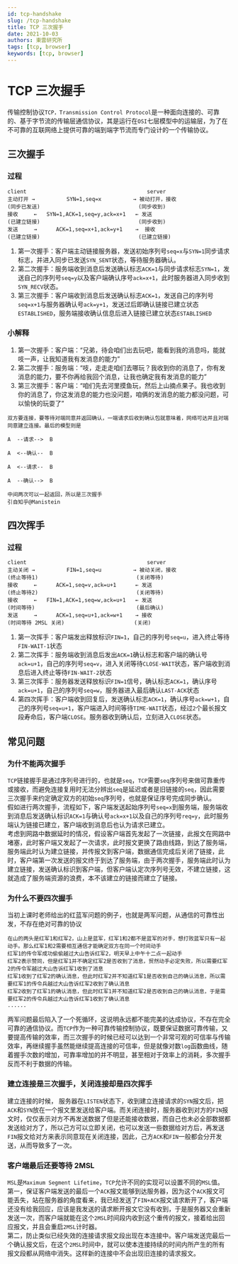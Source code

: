 ```yaml
---
id: tcp-handshake
slug: /tcp-handshake
title: TCP 三次握手
date: 2021-10-03
authors: 東雲研究所
tags: [tcp, browser]
keywords: [tcp, browser]
---
```


# TCP 三次握手

传输控制协议`TCP，Transmission Control Protocol`是一种面向连接的、可靠的、基于字节流的传输层通信协议，其是运行在`OSI`七层模型中的运输层，为了在不可靠的互联网络上提供可靠的端到端字节流而专门设计的一个传输协议。

## 三次握手

### 过程

```
client                                      server
主动打开 →          SYN=1,seq=x          → 被动打开，接收
(同步已发送)                               (同步收到)
接收     ←   SYN=1,ACK=1,seq=y,ack=x+1   ← 发送
(已建立链接)                               (同步收到)
发送     →      ACK=1,seq=x+1,ack=y+1    →  接收
(已建立链接)                               (已建立链接)
```

1. 第一次握手：客户端主动链接服务器，发送初始序列号`seq=x`与`SYN=1`同步请求标志，并进入同步已发送`SYN_SENT`状态，等待服务器确认。
2. 第二次握手：服务端收到消息后发送确认标志`ACK=1`与同步请求标志`SYN=1`，发送自己的序列号`seq=y`以及客户端确认序号`ack=x+1`，此时服务器进入同步收到`SYN_RECV`状态。
3. 第三次握手：客户端收到消息后发送确认标志`ACK=1`，发送自己的序列号`seq=x+1`与服务器确认号`ack=y+1`，发送过后即确认链接已建立状态`ESTABLISHED`，服务端接收确认信息后进入链接已建立状态`ESTABLISHED`

### 小解释

1. 第一次握手：客户端：“兄弟，待会咱们出去玩吧，能看到我的消息吗，能就吱一声，让我知道我有发消息的能力”
2. 第二次握手：服务端：“吱，走走走咱们去哪玩？我收到你的消息了，你有发消息的能力，要不你再给我回个消息，让我也确定我有发消息的能力”
3. 第三次握手：客户端：“咱们先去河里摸鱼玩，然后上山摘点果子。我也收到你的消息了，你这发消息的能力也没问题，咱俩的发消息的能力都没问题，可以愉快的玩耍了”

```
双方要连接，要等待对端同意并返回确认，一端请求后收到确认包就意味着，网络可达并且对端同意建立连接。最后的模型则是

A  --请求-->  B

A  <--确认--  B

A  <--请求--  B

A  --确认-->  B

中间两次可以一起返回，所以是三次握手
引自知乎@Manistein
```

## 四次挥手

### 过程

```
client                                      server
主动关闭 →          FIN=1,seq=u          → 被动关闭，接收
(终止等待1)                               (关闭等待)
接收     ←      ACK=1,seq=v,ack=u+1      ← 发送
(终止等待2)                               (关闭等待)
接收     ←   FIN=1,ACK=1,seq=w,ack=u+1   ← 发送
(时间等待)                                (最后确认)
发送     →      ACK=1,seq=u+1,ack=w+1    → 接收
(时间等待 2MSL 关闭)                      (关闭)
```

1. 第一次挥手：客户端发出释放标识`FIN=1`，自己的序列号`seq=u`，进入终止等待`FIN-WAIT-1`状态
2. 第二次挥手：服务端收到消息后发出`ACK=1`确认标志和客户端的确认号`ack=u+1`，自己的序列号`seq=v`，进入关闭等待`CLOSE-WAIT`状态，客户端收到消息后进入终止等待`FIN-WAIT-2`状态
3. 第三次挥手：服务器发送释放标识`FIN=1`信号，确认标志`ACK=1`，确认序号`ack=u+1`，自己的序列号`seq=w`，服务器进入最后确认`LAST-ACK`状态
4. 第四次挥手：客户端收到回复后，发送确认标志`ACK=1`，确认序号`ack=w+1`，自己的序列号`seq=u+1`，客户端进入时间等待`TIME-WAIT`状态，经过`2`个最长报文段寿命后，客户端`CLOSE`。服务器收到确认后，立刻进入`CLOSE`状态。

## 常见问题

### 为什不能两次握手

`TCP`链接握手是通过序列号进行的，也就是`seq`，`TCP`需要`seq`序列号来做可靠重传或接收，而避免连接复用时无法分辨出`seq`是延迟或者是旧链接的`seq`，因此需要三次握手来约定确定双方的初始`seq`序列号，也就是保证序号完成同步确认。  
假如进行两次握手，流程如下，客户端发送起始序列号`seq=x`到服务端，服务端收到消息后发送确认标识`ACK=1`与确认号`ack=x+1`以及自己的序列号`req=y`，此时服务端认为链接已建立，客户端收到消息后也认为请求已建立。  
考虑到网路中数据延时的情况，假设客户端首先发起了一次链接，此报文在网路中堵塞，此时客户端又发起了一次请求，此时报文更换了路由线路，到达了服务端，服务端此时认为建立链接，并传报文到客户端，数据通信完成后关闭了链接，此时，客户端第一次发送的报文终于到达了服务端，由于两次握手，服务端此时认为建立链接，发送确认标识到客户端，但客户端认定次序列号无效，不建立链接，这就造成了服务端资源的浪费，本不该建立的链接而建立了链接。

### 为什么不要四次握手

当初上课时老师给出的红蓝军问题的例子，也就是两军问题，从通信的可靠性出发，不存在绝对可靠的协议

```
在山的两头是红军1和红军2，山上是蓝军，红军1和2都不是蓝军的对手，想打败蓝军只有一起动手。那么红军1和2需要相互通信才能确定双方在同一个时间动手
红军1的传令军成功偷偷越过大山告诉红军2，明天早上中午十二点一起动手
红军2表示赞同，但是红军1并不确定红军2是否收到了消息，贸然动手必定失败，所以需要红军2的传令军越过大山告诉红军1收到了消息
红军1收到了红军2的确认消息，但此时红军2并不知道红军1是否收到自己的确认消息，所以需要红军1的传令兵越过大山告诉红军2收到了确认消息
红军2收到了红军1的确认消息，但此时红军1并不知道红军2是否收到自己的确认消息，于是需要红军2的传令兵越过大山告诉红军1收到了确认消息
......
```

两军问题最后陷入了一个死循环，这说明永远都不能完美的达成协议，不存在完全可靠的通信协议。而`TCP`作为一种可靠传输控制协议，既要保证数据可靠传输，又要提高传输的效率，而三次握手的时候已经可以达到一个非常可观的可信率与传输效率，再继续握手虽然能继续提高连接的可信率，但是就像对数`log`函数曲线，随着握手次数的增加，可靠率增加的并不明显，甚至相对于效率上的消耗，多次握手反而不利于数据的传输。

### 建立连接是三次握手，关闭连接却是四次挥手

建立连接的时候， 服务器在`LISTEN`状态下，收到建立连接请求的`SYN`报文后，把`ACK`和`SYN`放在一个报文里发送给客户端。而关闭连接时，服务器收到对方的`FIN`报文时，仅仅表示对方不再发送数据了但是还能接收数据，而自己也未必全部数据都发送给对方了，所以己方可以立即关闭，也可以发送一些数据给对方后，再发送`FIN`报文给对方来表示同意现在关闭连接，因此，己方`ACK`和`FIN`一般都会分开发送，从而导致多了一次。

### 客户端最后还要等待 2MSL

`MSL`是`Maximum Segment Lifetime`，`TCP`允许不同的实现可以设置不同的`MSL`值。  
第一，保证客户端发送的最后一个`ACK`报文能够到达服务器，因为这个`ACK`报文可能丢失，站在服务器的角度看来，我已经发送了`FIN+ACK`报文请求断开了，客户端还没有给我回应，应该是我发送的请求断开报文它没有收到，于是服务器又会重新发送一次，而客户端就能在这个`2MSL`时间段内收到这个重传的报文，接着给出回应报文，并且会重启`2MSL`计时器。  
第二，防止类似已经失效的连接请求报文段出现在本连接中。客户端发送完最后一个确认报文后，在这个`2MSL`时间中，就可以使本连接持续的时间内所产生的所有报文段都从网络中消失。这样新的连接中不会出现旧连接的请求报文。
